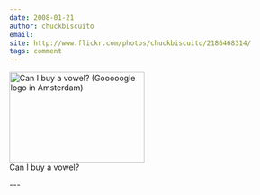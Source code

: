 ```yaml
---
date: 2008-01-21
author: chuckbiscuito
email: 
site: http://www.flickr.com/photos/chuckbiscuito/2186468314/
tags: comment
---
```


<p>
<a href="http://www.flickr.com/photos/chuckbiscuito/2186468314/">
<img src="http://farm3.static.flickr.com/2211/2186468314_877a17fd18_m.jpg" width="240" height="160" alt="Can I buy a vowel? (Gooooogle logo in Amsterdam)" /></a>
<br/>
Can I buy a vowel?
</p>
---